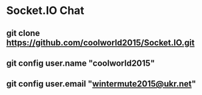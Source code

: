 # Socket.IO Chat
git clone https://github.com/coolworld2015/Socket.IO.git
-------------------------------------------------------------------------------------------------
git config user.name "coolworld2015"
-------------------------------------------------------------------------------------------------
git config user.email "wintermute2015@ukr.net"
-------------------------------------------------------------------------------------------------

